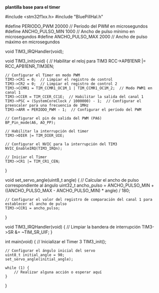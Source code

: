 **plantilla base para el timer**

#include <stm32f1xx.h>
#include "BluePillHal.h"

#define PERIODO_PWM 20000  // Período del PWM en microsegundos
#define ANCHO_PULSO_MIN 1000  // Ancho de pulso mínimo en microsegundos
#define ANCHO_PULSO_MAX 2000  // Ancho de pulso máximo en microsegundos

void TIM3_IRQHandler(void);

void TIM3_init(void) {
    // Habilitar el reloj para TIM3
    RCC->APB1ENR |= RCC_APB1ENR_TIM3EN;

    // Configurar el Timer en modo PWM
    TIM3->CR1 = 0;  // Limpiar el registro de control
    TIM3->CR2 = 0;  // Limpiar el registro de control 2
    TIM3->CCMR1 = TIM_CCMR1_OC1M_1 | TIM_CCMR1_OC1M_2;  // Modo PWM1 en canal 1
    TIM3->CCER = TIM_CCER_CC1E;  // Habilitar la salida del canal 1
    TIM3->PSC = (SystemCoreClock / 1000000) - 1;  // Configurar el preescaler para una frecuencia de 1MHz
    TIM3->ARR = PERIODO_PWM - 1;  // Configurar el período del PWM

    // Configurar el pin de salida del PWM (PA6)
    BP_Pin_mode(A6, AO_PP);

    // Habilitar la interrupción del timer
    TIM3->DIER |= TIM_DIER_UIE;

    // Configurar el NVIC para la interrupción del TIM3
    NVIC_EnableIRQ(TIM3_IRQn);

    // Iniciar el Timer
    TIM3->CR1 |= TIM_CR1_CEN;
}

void set_servo_angle(uint8_t angle) {
    // Calcular el ancho de pulso correspondiente al ángulo
    uint32_t ancho_pulso = ANCHO_PULSO_MIN + ((ANCHO_PULSO_MAX - ANCHO_PULSO_MIN) * angle) / 180;

    // Configurar el valor del registro de comparación del canal 1 para establecer el ancho de pulso
    TIM3->CCR1 = ancho_pulso;
}

void TIM3_IRQHandler(void) {
    // Limpiar la bandera de interrupción
    TIM3->SR &= ~TIM_SR_UIF;
}

int main(void) {
    // Inicializar el Timer 3
    TIM3_init();

    // Configurar el ángulo inicial del servo
    uint8_t initial_angle = 90;
    set_servo_angle(initial_angle);

    while (1) {
        // Realizar alguna acción o esperar aquí
    }
}

